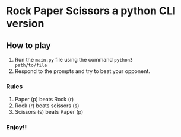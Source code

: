 # Rock Paper Scissors a python CLI version
## How to play
1. Run the <code>main.py</code> file using the command <code>python3 path/to/file</code>
2. Respond to the prompts and try to beat your opponent.

### Rules
1. Paper (p) beats Rock (r)
2. Rock (r) beats scissors (s)
3. Scissors (s) beats Paper (p)

### Enjoy!!
